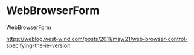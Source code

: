# WebBrowserForm
WebBrowserForm

https://weblog.west-wind.com/posts/2011/may/21/web-browser-control-specifying-the-ie-version

